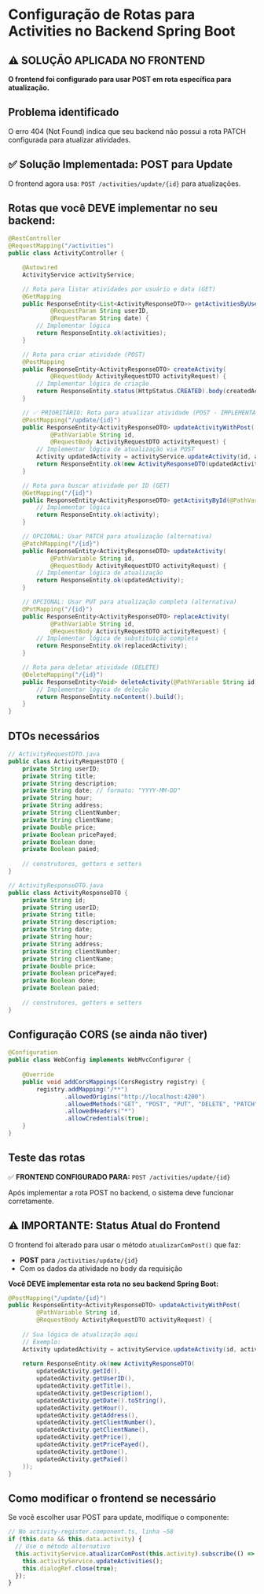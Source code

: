 # Configuração de Rotas para Activities no Backend Spring Boot

## ⚠️ SOLUÇÃO APLICADA NO FRONTEND
**O frontend foi configurado para usar POST em rota específica para atualização.**

## Problema identificado
O erro 404 (Not Found) indica que seu backend não possui a rota PATCH configurada para atualizar atividades.

## ✅ Solução Implementada: POST para Update
O frontend agora usa: `POST /activities/update/{id}` para atualizações.

## Rotas que você DEVE implementar no seu backend:

```java
@RestController
@RequestMapping("/activities")
public class ActivityController {

    @Autowired
    ActivityService activityService;

    // Rota para listar atividades por usuário e data (GET)
    @GetMapping
    public ResponseEntity<List<ActivityResponseDTO>> getActivitiesByUserAndDate(
            @RequestParam String userID, 
            @RequestParam String date) {
        // Implementar lógica
        return ResponseEntity.ok(activities);
    }

    // Rota para criar atividade (POST)
    @PostMapping
    public ResponseEntity<ActivityResponseDTO> createActivity(
            @RequestBody ActivityRequestDTO activityRequest) {
        // Implementar lógica de criação
        return ResponseEntity.status(HttpStatus.CREATED).body(createdActivity);
    }

    // ✅ PRIORITÁRIO: Rota para atualizar atividade (POST - IMPLEMENTAR ESTA PRIMEIRO!)
    @PostMapping("/update/{id}")
    public ResponseEntity<ActivityResponseDTO> updateActivityWithPost(
            @PathVariable String id, 
            @RequestBody ActivityRequestDTO activityRequest) {
        // Implementar lógica de atualização via POST
        Activity updatedActivity = activityService.updateActivity(id, activityRequest);
        return ResponseEntity.ok(new ActivityResponseDTO(updatedActivity));
    }

    // Rota para buscar atividade por ID (GET)
    @GetMapping("/{id}")
    public ResponseEntity<ActivityResponseDTO> getActivityById(@PathVariable String id) {
        // Implementar lógica
        return ResponseEntity.ok(activity);
    }

    // OPCIONAL: Usar PATCH para atualização (alternativa)
    @PatchMapping("/{id}")
    public ResponseEntity<ActivityResponseDTO> updateActivity(
            @PathVariable String id, 
            @RequestBody ActivityRequestDTO activityRequest) {
        // Implementar lógica de atualização
        return ResponseEntity.ok(updatedActivity);
    }

    // OPCIONAL: Usar PUT para atualização completa (alternativa)
    @PutMapping("/{id}")
    public ResponseEntity<ActivityResponseDTO> replaceActivity(
            @PathVariable String id, 
            @RequestBody ActivityRequestDTO activityRequest) {
        // Implementar lógica de substituição completa
        return ResponseEntity.ok(replacedActivity);
    }

    // Rota para deletar atividade (DELETE)
    @DeleteMapping("/{id}")
    public ResponseEntity<Void> deleteActivity(@PathVariable String id) {
        // Implementar lógica de deleção
        return ResponseEntity.noContent().build();
    }
}
```

## DTOs necessários

```java
// ActivityRequestDTO.java
public class ActivityRequestDTO {
    private String userID;
    private String title;
    private String description;
    private String date; // formato: "YYYY-MM-DD"
    private String hour;
    private String address;
    private String clientNumber;
    private String clientName;
    private Double price;
    private Boolean pricePayed;
    private Boolean done;
    private Boolean paied;
    
    // construtores, getters e setters
}

// ActivityResponseDTO.java
public class ActivityResponseDTO {
    private String id;
    private String userID;
    private String title;
    private String description;
    private String date;
    private String hour;
    private String address;
    private String clientNumber;
    private String clientName;
    private Double price;
    private Boolean pricePayed;
    private Boolean done;
    private Boolean paied;
    
    // construtores, getters e setters
}
```

## Configuração CORS (se ainda não tiver)

```java
@Configuration
public class WebConfig implements WebMvcConfigurer {
    
    @Override
    public void addCorsMappings(CorsRegistry registry) {
        registry.addMapping("/**")
                .allowedOrigins("http://localhost:4200")
                .allowedMethods("GET", "POST", "PUT", "DELETE", "PATCH", "OPTIONS")
                .allowedHeaders("*")
                .allowCredentials(true);
    }
}
```

## Teste das rotas

✅ **FRONTEND CONFIGURADO PARA:** `POST /activities/update/{id}`

Após implementar a rota POST no backend, o sistema deve funcionar corretamente.

## ⚠️ IMPORTANTE: Status Atual do Frontend

O frontend foi alterado para usar o método `atualizarComPost()` que faz:
- **POST** para `/activities/update/{id}` 
- Com os dados da atividade no body da requisição

**Você DEVE implementar esta rota no seu backend Spring Boot:**

```java
@PostMapping("/update/{id}")
public ResponseEntity<ActivityResponseDTO> updateActivityWithPost(
        @PathVariable String id, 
        @RequestBody ActivityRequestDTO activityRequest) {
    
    // Sua lógica de atualização aqui
    // Exemplo:
    Activity updatedActivity = activityService.updateActivity(id, activityRequest);
    
    return ResponseEntity.ok(new ActivityResponseDTO(
        updatedActivity.getId(),
        updatedActivity.getUserID(), 
        updatedActivity.getTitle(),
        updatedActivity.getDescription(),
        updatedActivity.getDate().toString(),
        updatedActivity.getHour(),
        updatedActivity.getAddress(),
        updatedActivity.getClientNumber(),
        updatedActivity.getClientName(),
        updatedActivity.getPrice(),
        updatedActivity.getPricePayed(),
        updatedActivity.getDone(),
        updatedActivity.getPaied()
    ));
}
```

## Como modificar o frontend se necessário

Se você escolher usar POST para update, modifique o componente:

```typescript
// No activity-register.component.ts, linha ~58
if (this.data && this.data.activity) {
  // Use o método alternativo
  this.activityService.atualizarComPost(this.activity).subscribe(() => {
    this.activityService.updateActivities();
    this.dialogRef.close(true);
  });
}
```
